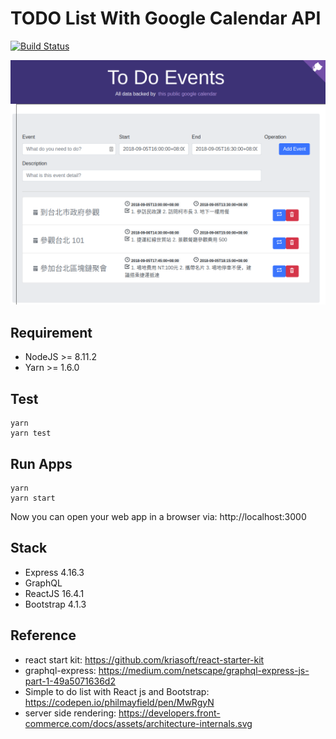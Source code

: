 # TODO List With Google Calendar API

[![Build Status](https://travis-ci.org/JustinTW/todo-list.svg?branch=master)](https://travis-ci.org/JustinTW/todo-list)

![Alt text](/public/screenshot.png?raw=true 'Todo app screenshot')

## Requirement

- NodeJS >= 8.11.2
- Yarn >= 1.6.0

## Test

```
yarn
yarn test
```

## Run Apps

```
yarn
yarn start
```

Now you can open your web app in a browser via: http://localhost:3000

## Stack

- Express 4.16.3
- GraphQL
- ReactJS 16.4.1
- Bootstrap 4.1.3

## Reference

- react start kit: https://github.com/kriasoft/react-starter-kit
- graphql-express: https://medium.com/netscape/graphql-express-js-part-1-49a5071636d2
- Simple to do list with React js and Bootstrap: https://codepen.io/philmayfield/pen/MwRgyN
- server side rendering: https://developers.front-commerce.com/docs/assets/architecture-internals.svg

